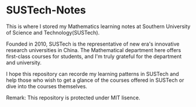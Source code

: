 # SUSTech-Notes
This is where I stored my Mathematics learning notes at Southern University of Science and Technology(SUSTech).

Founded in 2010, SUSTech is the representative of new era's innovative research universities in China. The Mathematical department here offers first-class courses for students, and I'm truly grateful for the department and university.

I hope this repository can recorde my learning patterns in SUSTech and help those who wish to get a glance of the courses offered in SUSTech or dive into the courses themselves.

Remark: This repository is protected under MIT lisence.
